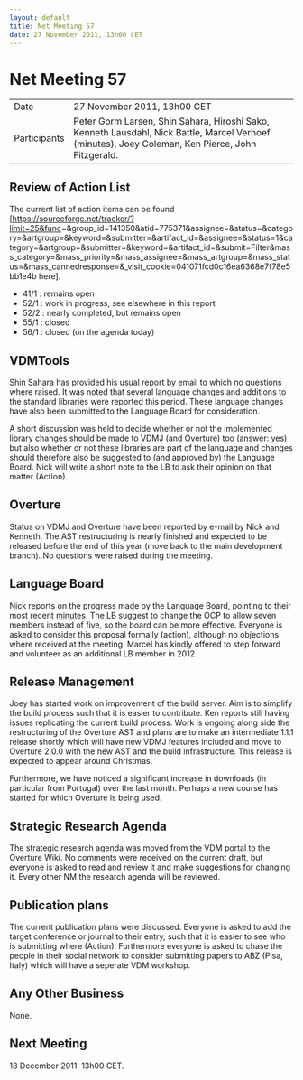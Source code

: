 ```yaml
---
layout: default
title: Net Meeting 57
date: 27 November 2011, 13h00 CET
---
```



# Net Meeting 57

|||
|---|---|
| Date | 27 November 2011, 13h00 CET |
| Participants | Peter Gorm Larsen, Shin Sahara, Hiroshi Sako, Kenneth Lausdahl, Nick Battle, Marcel Verhoef (minutes), Joey Coleman, Ken Pierce, John Fitzgerald. |

Review of Action List
---------------------

The current list of action items can be found
[<https://sourceforge.net/tracker/?limit=25&func>=&group\_id=141350&atid=775371&assignee=&status=&category=&artgroup=&keyword=&submitter=&artifact\_id=&assignee=&status=1&category=&artgroup=&submitter=&keyword=&artifact\_id=&submit=Filter&mass\_category=&mass\_priority=&mass\_assignee=&mass\_artgroup=&mass\_status=&mass\_cannedresponse=&\_visit\_cookie=041071fcd0c16ea6368e7f78e5bb1e4b
here].

-   41/1 : remains open
-   52/1 : work in progress, see elsewhere in this report
-   52/2 : nearly completed, but remains open
-   55/1 : closed
-   56/1 : closed (on the agenda today)

VDMTools
--------

Shin Sahara has provided his usual report by email to which no questions
where raised. It was noted that several language changes and additions
to the standard libraries were reported this period. These language
changes have also been submitted to the Language Board for
consideration.

A short discussion was held to decide whether or not the implemented
library changes should be made to VDMJ (and Overture) too (answer: yes)
but also whether or not these libraries are part of the language and
changes should therefore also be suggested to (and approved by) the
Language Board. Nick will write a short note to the LB to ask their
opinion on that matter (Action).

Overture
--------

Status on VDMJ and Overture have been reported by e-mail by Nick and
Kenneth. The AST restructuring is nearly finished and expected to be
released before the end of this year (move back to the main development
branch). No questions were raised during the meeting.

Language Board
--------------

Nick reports on the progress made by the Language Board, pointing to
their most recent [
minutes](Minutes_of_the_LB_NM%2C_20th_November_2011 "wikilink"). The LB
suggest to change the OCP to allow seven members instead of five, so the
board can be more effective. Everyone is asked to consider this proposal
formally (action), although no objections where received at the meeting.
Marcel has kindly offered to step forward and volunteer as an additional
LB member in 2012.

Release Management
------------------

Joey has started work on improvement of the build server. Aim is to
simplify the build process such that it is easier to contribute. Ken
reports still having issues replicating the current build process. Work
is ongoing along side the restructuring of the Overture AST and plans
are to make an intermediate 1.1.1 release shortly which will have new
VDMJ features included and move to Overture 2.0.0 with the new AST and
the build infrastructure. This release is expected to appear around
Christmas.

Furthermore, we have noticed a significant increase in downloads (in
particular from Portugal) over the last month. Perhaps a new course has
started for which Overture is being used.

Strategic Research Agenda
-------------------------

The strategic research agenda was moved from the VDM portal to the
Overture Wiki. No comments were received on the current draft, but
everyone is asked to read and review it and make suggestions for
changing it. Every other NM the research agenda will be reviewed.

Publication plans
-----------------

The current publication plans were discussed. Everyone is asked to add
the target conference or journal to their entry, such that it is easier
to see who is submitting where (Action). Furthermore everyone is asked
to chase the people in their social network to consider submitting
papers to ABZ (Pisa, Italy) which will have a seperate VDM workshop.

Any Other Business
------------------

None.

Next Meeting
------------

18 December 2011, 13h00 CET.
